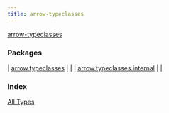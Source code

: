 ```yaml
---
title: arrow-typeclasses
---
```


[arrow-typeclasses](./index.html)

### Packages

| [arrow.typeclasses](arrow.typeclasses/index.html) |  |
| [arrow.typeclasses.internal](arrow.typeclasses.internal/index.html) |  |

### Index

[All Types](alltypes/index.html)